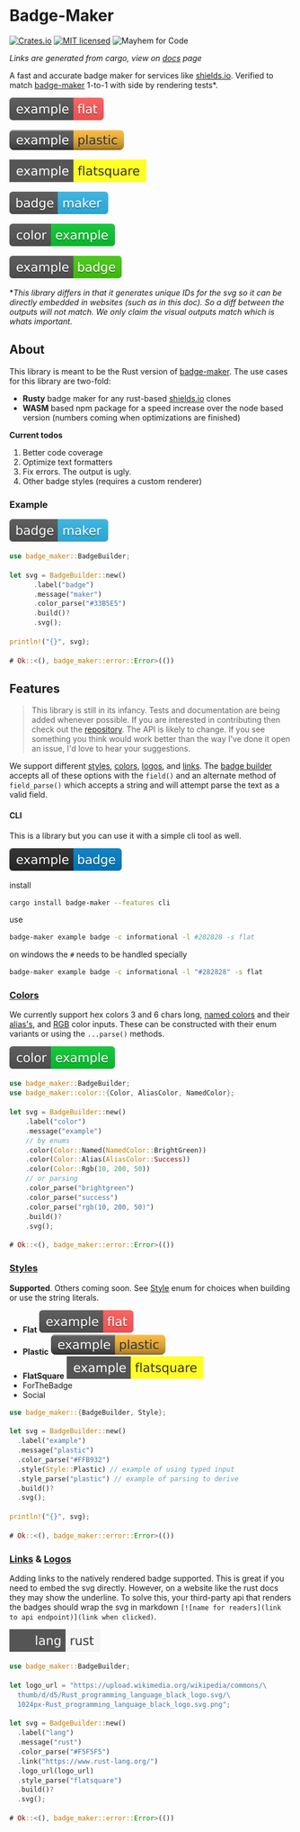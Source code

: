  # Badge-Maker
[![Crates.io][crates-badge]][crates-url]
[![MIT licensed][mit-badge]][mit-url]
![Mayhem for Code](https://mayhem.forallsecure.com/api/v2/owner/mayhemheroes/project/badge-maker/badge.svg)

[crates-badge]: https://img.shields.io/crates/v/badge-maker.svg
[crates-url]: https://crates.io/crates/badge-maker
[mit-badge]: https://img.shields.io/badge/license-MIT-blue.svg
[mit-url]: https://github.com/cgbur/badge-maker/blob/master/LICENSE

_Links are generated from cargo, view on [docs](https://docs.rs/badge-maker/0.1.1/badge_maker/) page_


 A fast and accurate badge maker for services like [shields.io](https://shields.io/). Verified to
 match [badge-maker](https://www.npmjs.com/package/badge-maker) 1-to-1 with side by rendering tests*.

 ![example_flat][flat]

 ![example_plastic][plastic]

 ![example_flat_square][flatsquare]

 ![example_badge_maker][badge_maker]

 ![example_color][example_color]

 ![example_badge][example_badge]

 [flat]: https://raw.githubusercontent.com/cgbur/badge-maker/master/doc_svgs/example_flat.svg
 [plastic]: https://raw.githubusercontent.com/cgbur/badge-maker/master/doc_svgs/example_plastic.svg
 [flatsquare]: https://raw.githubusercontent.com/cgbur/badge-maker/master/doc_svgs/example_flatsquare.svg
 [badge_maker]: https://raw.githubusercontent.com/cgbur/badge-maker/master/doc_svgs/example_badge_maker.svg
 [example_color]: https://raw.githubusercontent.com/cgbur/badge-maker/master/doc_svgs/example_color.svg
 [example_badge]: https://raw.githubusercontent.com/cgbur/badge-maker/master/doc_svgs/example_badge.svg
 [example_cli]: https://raw.githubusercontent.com/cgbur/badge-maker/master/doc_svgs/example_cli.svg
 [link_logo]: https://raw.githubusercontent.com/cgbur/badge-maker/master/doc_svgs/example_link_logo.svg
*_This library differs in that it generates unique IDs for the svg so it can be directly
  embedded in websites (such as in this doc). So a diff between the outputs will not match. We
 only claim the visual outputs match which is whats important._

 ## About

 This library is meant to be the Rust version of
 [badge-maker](https://www.npmjs.com/package/badge-maker).
 The use cases for this library are two-fold:
  * **Rusty** badge maker for any rust-based [shields.io](https://shields.io/) clones
  * **WASM** based npm package for a speed increase over the node based version (numbers coming when
 optimizations are finished)

 **Current todos**
  1. Better code coverage
  2. Optimize text formatters
  3. Fix errors. The output is ugly.
  4. Other badge styles (requires a custom renderer)

 ### Example
![example_badge_maker][badge_maker]
 ```rust
 use badge_maker::BadgeBuilder;

 let svg = BadgeBuilder::new()
       .label("badge")
       .message("maker")
       .color_parse("#33B5E5")
       .build()?
       .svg();

 println!("{}", svg);

 # Ok::<(), badge_maker::error::Error>(())
 ```

 ## Features
 > This library is still in its infancy. Tests and documentation are being added whenever
 possible. If you are interested in contributing then check out the [repository](https://github.com/cgbur/badge-maker).
 The API is likely to change. If you see something you think would work better than
 the way I've done it open an issue, I'd love to hear your suggestions.

 We support different [styles](Style), [colors](color::Color), [logos](Logo), and [links](Links). The
 [badge builder](BadgeBuilder) accepts all of these options with the `field()` and an
 alternate method of `field_parse()` which accepts a string and will attempt parse the text as
 a valid field.

 #### CLI

 This is a library but you can use it with a simple cli tool as well.

 ![cli][example_cli]

 install
 ```bash
 cargo install badge-maker --features cli
 ```
 use
 ```bash
 badge-maker example badge -c informational -l #282828 -s flat
 ```
 on windows the `#` needs to be handled specially
 ```bash
 badge-maker example badge -c informational -l "#282828" -s flat
 ```


 ### [Colors](Color)

 We currently support hex colors 3 and 6 chars long, [named colors](color::NamedColor)
 and their [alias's](color::AliasColor), and [RGB](color::Color::Rgb) color inputs. These can be constructed
 with their enum variants or using the `...parse()` methods.

![example_color][example_color]

 ```rust
 use badge_maker::BadgeBuilder;
 use badge_maker::color::{Color, AliasColor, NamedColor};

 let svg = BadgeBuilder::new()
     .label("color")
     .message("example")
     // by enums
     .color(Color::Named(NamedColor::BrightGreen))
     .color(Color::Alias(AliasColor::Success))
     .color(Color::Rgb(10, 200, 50))
     // or parsing
     .color_parse("brightgreen")
     .color_parse("success")
     .color_parse("rgb(10, 200, 50)")
     .build()?
     .svg();

 # Ok::<(), badge_maker::error::Error>(())
 ```


 ### [Styles](Style)
 **Supported**. Others coming soon. See [Style](Style) enum for choices when
 building or use the string literals.

  - **Flat** ![example_flat][flat]
  - **Plastic** ![example_plastic][plastic]
  - **FlatSquare** ![example_flat_square][flatsquare]
  - ForTheBadge
  - Social

 ```rust
 use badge_maker::{BadgeBuilder, Style};

 let svg = BadgeBuilder::new()
   .label("example")
   .message("plastic")
   .color_parse("#FFB932")
   .style(Style::Plastic) // example of using typed input
   .style_parse("plastic") // example of parsing to derive
   .build()?
   .svg();

 println!("{}", svg);

 # Ok::<(), badge_maker::error::Error>(())
 ```

 ### [Links](Links) & [Logos](Logo)
 Adding links to the natively rendered badge supported. This is great if you need
 to embed the svg directly. However, on a website like the rust docs they may show
 the underline. To solve this, your third-party api that renders the badges should
 wrap the svg in markdown `[![name for readers](link to api endpoint)](link when clicked)`.


![example_link_logo][link_logo]
 ```rust
 use badge_maker::BadgeBuilder;

 let logo_url = "https://upload.wikimedia.org/wikipedia/commons/\
   thumb/d/d5/Rust_programming_language_black_logo.svg/\
   1024px-Rust_programming_language_black_logo.svg.png";

 let svg = BadgeBuilder::new()
   .label("lang")
   .message("rust")
   .color_parse("#F5F5F5")
   .link("https://www.rust-lang.org/")
   .logo_url(logo_url)
   .style_parse("flatsquare")
   .build()?
   .svg();

 # Ok::<(), badge_maker::error::Error>(())
 ```
